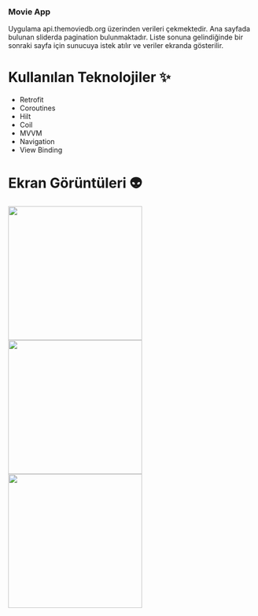 ### Movie App
Uygulama api.themoviedb.org üzerinden verileri çekmektedir. Ana sayfada bulunan sliderda pagination bulunmaktadır. Liste sonuna gelindiğinde bir sonraki sayfa için sunucuya istek atılır ve veriler ekranda gösterilir. 

# Kullanılan Teknolojiler ✨
- Retrofit
- Coroutines
- Hilt
- Coil
- MVVM
- Navigation
- View Binding

# Ekran Görüntüleri 👽
<p float="center">
<img src="https://user-images.githubusercontent.com/14194362/212774121-6b04c605-422c-4456-9fad-fb10637105ba.jpg" width="272"/>
<img src="https://user-images.githubusercontent.com/14194362/212774181-6f8b4ae5-b10b-43a6-bfec-fe863a4980ed.jpg" width="272"/>
<img src="https://user-images.githubusercontent.com/14194362/212774193-0f6b9bbb-85aa-4e96-a97e-41c585193994.jpg" width="272"/>
</p>
